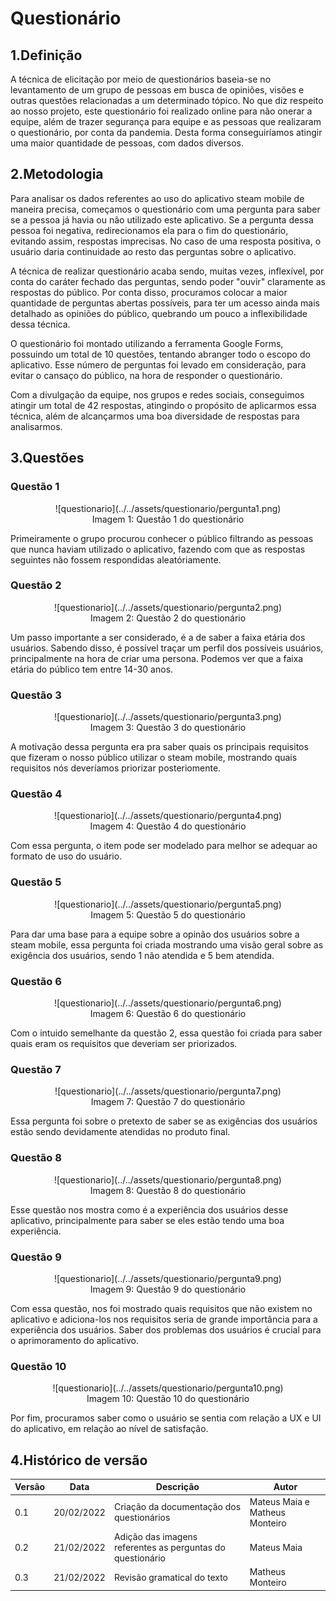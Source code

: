 # Questionário

## 1.Definição
A técnica de elicitação por meio de questionários baseia-se no levantamento de um grupo de pessoas em busca de opiniões, visões e outras questões relacionadas a um determinado tópico. No que diz respeito ao nosso projeto, este questionário foi realizado online para não onerar a equipe, além de trazer segurança para equipe e as pessoas que realizaram o questionário, por conta da pandemia. Desta forma conseguiríamos atingir uma maior quantidade de pessoas, com dados diversos.

## 2.Metodologia

Para analisar os dados referentes ao uso do aplicativo steam mobile de maneira precisa, começamos o questionário com uma pergunta para saber se a pessoa já havia ou não utilizado este aplicativo. Se a pergunta dessa pessoa foi negativa, redirecionamos ela para o fim do questionário, evitando assim, respostas imprecisas. No caso de uma resposta positiva, o usuário daria continuidade ao resto das perguntas sobre o aplicativo.

A técnica de realizar questionário acaba sendo, muitas vezes, inflexível, por conta do caráter fechado das perguntas, sendo poder "ouvir" claramente as respostas do público. Por conta disso, procuramos colocar a maior quantidade de perguntas abertas possíveis, para ter um acesso ainda mais detalhado as opiniões do público, quebrando um pouco a inflexibilidade dessa técnica.

O questionário foi montado utilizando a ferramenta Google Forms, possuindo um total de 10 questões, tentando abranger todo o escopo do aplicativo. Esse número de perguntas foi levado em consideração, para evitar o cansaço do público, na hora de responder o questionário.

Com a divulgação da equipe, nos grupos e redes sociais, conseguimos atingir um total de 42 respostas, atingindo o propósito de aplicarmos essa técnica, além de alcançarmos uma boa diversidade de respostas para analisarmos.



## 3.Questões

### Questão 1

<center>
![questionario](../../assets/questionario/pergunta1.png)
<figcaption>Imagem 1: Questão 1 do questionário</figcaption>
</center>

Primeiramente o grupo procurou conhecer o público filtrando as pessoas que nunca haviam utilizado o aplicativo, fazendo com que as respostas seguintes não fossem respondidas aleatóriamente.

### Questão 2

<center>
![questionario](../../assets/questionario/pergunta2.png)
<figcaption>Imagem 2: Questão 2 do questionário</figcaption>
</center>

Um passo importante a ser considerado, é a de saber a faixa etária dos usuários. Sabendo disso, é possível traçar um perfil dos possíveis usuários, principalmente na hora de criar uma persona. Podemos ver que a faixa etária do público tem entre 14-30 anos. 

### Questão 3

<center>
![questionario](../../assets/questionario/pergunta3.png)
<figcaption>Imagem 3: Questão 3 do questionário</figcaption>
</center>

A motivação dessa pergunta era pra saber quais os principais requisitos que fizeram o nosso público utilizar o steam mobile, mostrando quais requisitos nós deveríamos priorizar posteriomente.

### Questão 4

<center>
![questionario](../../assets/questionario/pergunta4.png)
<figcaption>Imagem 4: Questão 4 do questionário</figcaption>
</center>

Com essa pergunta, o item pode ser modelado para melhor se adequar ao formato de uso do usuário.

### Questão 5

<center>
![questionario](../../assets/questionario/pergunta5.png)
<figcaption>Imagem 5: Questão 5 do questionário</figcaption>
</center>

Para dar uma base para a equipe sobre a opinão dos usuários sobre a steam mobile, essa pergunta foi criada mostrando uma visão geral sobre as exigência dos usuários, sendo 1 não atendida e 5 bem atendida.

### Questão 6

<center>
![questionario](../../assets/questionario/pergunta6.png)
<figcaption>Imagem 6: Questão 6 do questionário</figcaption>
</center>

Com o intuido semelhante da questão 2, essa questão foi criada para saber quais eram os requisitos que deveriam ser priorizados.

### Questão 7

<center>
![questionario](../../assets/questionario/pergunta7.png)
<figcaption>Imagem 7: Questão 7 do questionário</figcaption>
</center>

Essa pergunta foi sobre o pretexto de saber se as exigências dos usuários estão sendo devidamente atendidas no produto final.

### Questão 8

<center>
![questionario](../../assets/questionario/pergunta8.png)
<figcaption>Imagem 8: Questão 8 do questionário</figcaption>
</center>

Esse questão nos mostra como é a experiência dos usuários desse aplicativo, principalmente para saber se eles estão tendo uma boa experiência.
### Questão 9

<center>
![questionario](../../assets/questionario/pergunta9.png)
<figcaption>Imagem 9: Questão 9 do questionário</figcaption>
</center>

Com essa questão, nos foi mostrado quais requisitos que não existem no aplicativo e adiciona-los nos requisitos seria de grande importância para a experiência dos usuários. Saber dos problemas dos usuários é crucial para o aprimoramento do aplicativo. 

### Questão 10

<center>
![questionario](../../assets/questionario/pergunta10.png)
<figcaption>Imagem 10: Questão 10 do questionário</figcaption>
</center>

Por fim, procuramos saber como o usuário se sentia com relação a UX e UI do aplicativo, em relação ao nível de satisfação.



## 4.Histórico de versão

</center>

| Versão | Data       | Descrição                                           | Autor        |
| ------ | ---------- | --------------------------------------------------- | ------------ |
| 0.1    | 20/02/2022 | Criação da documentação dos questionários             | Mateus Maia e Matheus Monteiro |
| 0.2    | 21/02/2022 | Adição das imagens referentes as perguntas do questionário           | Mateus Maia |
| 0.3    | 21/02/2022 | Revisão gramatical do texto            | Matheus Monteiro |

</center>